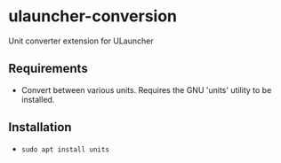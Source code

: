 # ulauncher-conversion
Unit converter extension for ULauncher

## Requirements

* Convert between various units. Requires the GNU 'units' utility to be installed.

## Installation

* `sudo apt install units`

